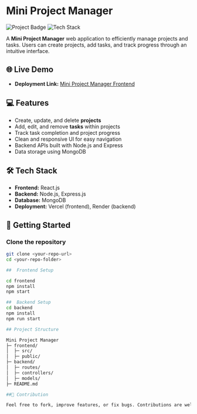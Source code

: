 # Mini Project Manager

![Project Badge](https://img.shields.io/badge/status-active-brightgreen) ![Tech Stack](https://img.shields.io/badge/stack-React%20%7C%20Node.js%20%7C%20Express%20%7C%20MongoDB-blue)

A **Mini Project Manager** web application to efficiently manage projects and tasks. Users can create projects, add tasks, and track progress through an intuitive interface.

## 🌐 Live Demo

- **Deployment Link:** [Mini Project Manager Frontend](https://appsian-home-assignment2-qr7p.vercel.app/login)  

## 💻 Features

- Create, update, and delete **projects**  
- Add, edit, and remove **tasks** within projects  
- Track task completion and project progress  
- Clean and responsive UI for easy navigation  
- Backend APIs built with Node.js and Express  
- Data storage using MongoDB

## 🛠 Tech Stack

- **Frontend:** React.js  
- **Backend:** Node.js, Express.js  
- **Database:** MongoDB  
- **Deployment:** Vercel (frontend), Render (backend)

## 🚀 Getting Started

### Clone the repository

```bash
git clone <your-repo-url>
cd <your-repo-folder>

##  Frontend Setup

cd frontend
npm install
npm start

##  Backend Setup
cd backend
npm install
npm run start

## Project Structure

Mini Project Manager
├─ frontend/
│  ├─ src/
│  ├─ public/
├─ backend/
│  ├─ routes/
│  ├─ controllers/
│  ├─ models/
├─ README.md

##🤝 Contribution

Feel free to fork, improve features, or fix bugs. Contributions are welcome!
